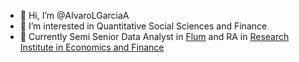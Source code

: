- 👋 Hi, I’m @AlvaroLGarciaA
- 👀 I’m interested in Quantitative Social Sciences and Finance
- 🌱 Currently Semi Senior Data Analyst in [Flum](https://agenciaflum.com/) and RA in [Research Institute in Economics and Finance](https://ri-ef.com/research-assistant/)


<!---
AlvaroLGarciaA/AlvaroLGarciaA is a ✨ special ✨ repository because its `README.md` (this file) appears on your GitHub profile.
You can click the Preview link to take a look at your changes.
--->
